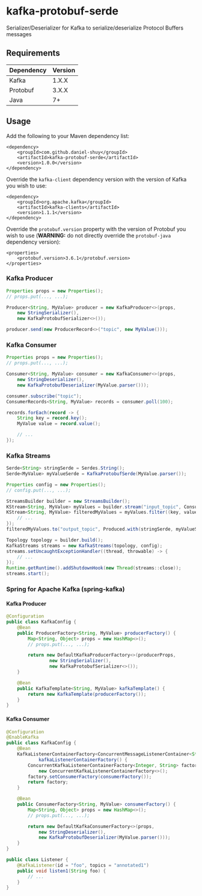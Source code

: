 # kafka-protobuf-serde
Serializer/Deserializer for Kafka to serialize/deserialize Protocol Buffers messages

## Requirements
| Dependency | Version |
| ------- | ------------------ |
| Kafka | 1.X.X |
| Protobuf | 3.X.X |
| Java | 7+ |

## Usage
Add the following to your Maven dependency list:
```
<dependency>
    <groupId>com.github.daniel-shuy</groupId>
    <artifactId>kafka-protobuf-serde</artifactId>
    <version>1.0.0</version>
</dependency>
```
Override the `kafka-client` dependency version with the version of Kafka you wish to use:
```
<dependency>
    <groupId>org.apache.kafka</groupId>
    <artifactId>kafka-clients</artifactId>
    <version>1.1.1</version>
</dependency>
```
Override the `protobuf.version` property with the version of Protobuf you wish to use (**WARNING:** do not directly override the `protobuf-java` dependency version):
```
<properties>
    <protobuf.version>3.6.1</protobuf.version>
</properties>
```

### Kafka Producer
```java
Properties props = new Properties();
// props.put(..., ...);

Producer<String, MyValue> producer = new KafkaProducer<>(props,
    new StringSerializer(),
    new KafkaProtobufSerializer<>());

producer.send(new ProducerRecord<>("topic", new MyValue()));
```

### Kafka Consumer
```java
Properties props = new Properties();
// props.put(..., ...);

Consumer<String, MyValue> consumer = new KafkaConsumer<>(props,
    new StringDeserializer(),
    new KafkaProtobufDeserializer(MyValue.parser()));

consumer.subscribe("topic");
ConsumerRecords<String, MyValue> records = consumer.poll(100);

records.forEach(record -> {
    String key = record.key();
    MyValue value = record.value();

    // ...
});
```

### Kafka Streams
```java
Serde<String> stringSerde = Serdes.String();
Serde<MyValue> myValueSerde = KafkaProtobufSerde(MyValue.parser());

Properties config = new Properties();
// config.put(..., ...);

StreamsBuilder builder = new StreamsBuilder();
KStream<String, MyValue> myValues = builder.stream("input_topic", Consumed.with(stringSerde, myValueSerde));
KStream<String, MyValue> filteredMyValues = myValues.filter((key, value) -> {
    // ...
});
filteredMyValues.to("output_topic", Produced.with(stringSerde, myValueSerde));

Topology topology = builder.build();
KafkaStreams streams = new KafkaStreams(topology, config);
streams.setUncaughtExceptionHandler((thread, throwable) -> {
    // ...
});
Runtime.getRuntime().addShutdownHook(new Thread(streams::close));
streams.start();
```

### Spring for Apache Kafka (spring-kafka)

#### Kafka Producer
```java
@Configuration
public class KafkaConfig {
    @Bean
    public ProducerFactory<String, MyValue> producerFactory() {
        Map<String, Object> props = new HashMap<>();
        // props.put(..., ...);

        return new DefaultKafkaProducerFactory<>(producerProps,
                new StringSerializer(),
                new KafkaProtobufSerializer<>());
    }

    @Bean
    public KafkaTemplate<String, MyValue> kafkaTemplate() {
        return new KafkaTemplate(producerFactory());
    }
}
```

#### Kafka Consumer
```java
@Configuration
@EnableKafka
public class KafkaConfig {
    @Bean
    KafkaListenerContainerFactory<ConcurrentMessageListenerContainer<String, MyValue>>
            kafkaListenerContainerFactory() {
        ConcurrentKafkaListenerContainerFactory<Integer, String> factory =
            new ConcurrentKafkaListenerContainerFactory<>();
        factory.setConsumerFactory(consumerFactory());
        return factory;
    }

    @Bean
    public ConsumerFactory<String, MyValue> consumerFactory() {
        Map<String, Object> props = new HashMap<>();
        // props.put(..., ...);

        return new DefaultKafkaConsumerFactory<>(props, 
            new StringDeserializer(), 
            new KafkaProtobufDeserializer(MyValue.parser()));
    }
}

public class Listener {
    @KafkaListener(id = "foo", topics = "annotated1")
    public void listen1(String foo) {
        // ...
    }
}
```
